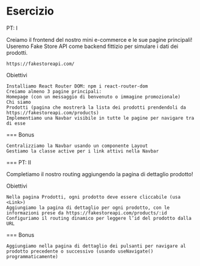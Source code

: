 Esercizio
===
PT: I

Creiamo il frontend del nostro mini e-commerce e le sue pagine principali!
Useremo Fake Store API come backend fittizio per simulare i dati dei prodotti.

	https://fakestoreapi.com/

Obiettivi

	Installiamo React Router DOM: npm i react-router-dom
	Creiamo almeno 3 pagine principali:
	Homepage (con un messaggio di benvenuto o immagine promozionale)
	Chi siamo
	Prodotti (pagina che mostrerà la lista dei prodotti prendendoli da https://fakestoreapi.com/products)
	Implementiamo una Navbar visibile in tutte le pagine per navigare tra di esse

===
Bonus

	Centralizziamo la Navbar usando un componente Layout
	Gestiamo la classe active per i link attivi nella Navbar

===
PT: II

Completiamo il nostro routing aggiungendo la pagina di dettaglio prodotto!

Obiettivi

	Nella pagina Prodotti, ogni prodotto deve essere cliccabile (usa <Link>)
	Aggiungiamo la pagina di dettaglio per ogni prodotto, con le informazioni prese da https://fakestoreapi.com/products/:id
	Configuriamo il routing dinamico per leggere l’id del prodotto dalla URL

===
Bonus

	Aggiungiamo nella pagina di dettaglio dei pulsanti per navigare al prodotto precedente o successivo (usando useNavigate() programmaticamente)